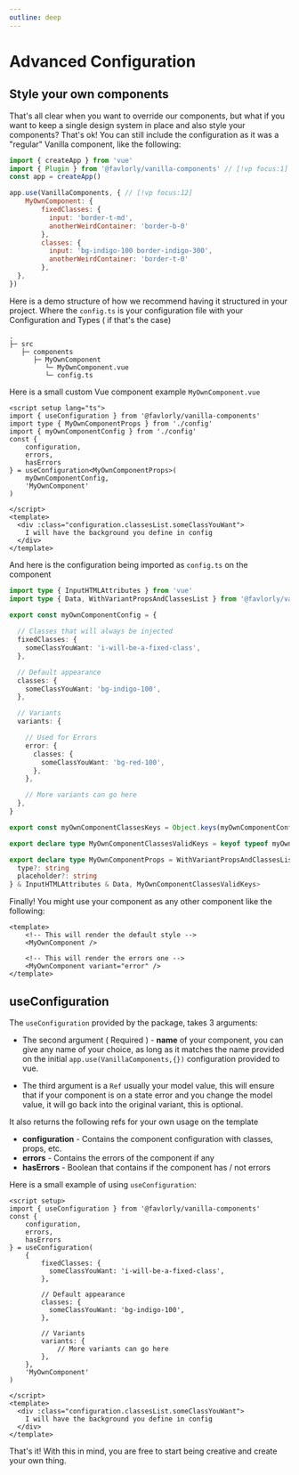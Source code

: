 ```yaml
---
outline: deep
---
```


# Advanced Configuration

## Style your own components

That's all clear when you want to override our components, but what if you want to keep a single design system in place and also style your components? That's ok! You can still include the configuration as it was a "regular" Vanilla component, like the following:

```js
import { createApp } from 'vue'
import { Plugin } from '@favlorly/vanilla-components' // [!vp focus:1]
const app = createApp()

app.use(VanillaComponents, { // [!vp focus:12]
    MyOwnComponent: {
        fixedClasses: {
          input: 'border-t-md',
          anotherWeirdContainer: 'border-b-0'
        },
        classes: {
          input: 'bg-indigo-100 border-indigo-300',
          anotherWeirdContainer: 'border-t-0'
        },
  },
})
```


Here is a demo structure of how we recommend having it structured in your project.
Where the `config.ts` is your configuration file with your Configuration and Types ( if that's the case)

```
.
├─ src
   ├─ components
      ├─ MyOwnComponent
         └─ MyOwnComponent.vue
         └─ config.ts
```

Here is a small custom Vue component example `MyOwnComponent.vue`

```vue
<script setup lang="ts">
import { useConfiguration } from '@favlorly/vanilla-components'
import type { MyOwnComponentProps } from './config'
import { myOwnComponentConfig } from './config'
const { 
	configuration,
    errors,
    hasErrors 
} = useConfiguration<MyOwnComponentProps>(
    myOwnComponentConfig,
    'MyOwnComponent'
)

</script>
<template>
  <div :class="configuration.classesList.someClassYouWant">
    I will have the background you define in config
  </div>
</template>
```

And here is the configuration being imported as `config.ts` on the component

```ts
import type { InputHTMLAttributes } from 'vue'
import type { Data, WithVariantPropsAndClassesList } from '@favlorly/vanilla-components'

export const myOwnComponentConfig = {
    
  // Classes that will always be injected
  fixedClasses: {
    someClassYouWant: 'i-will-be-a-fixed-class',
  },

  // Default appearance
  classes: {
    someClassYouWant: 'bg-indigo-100',
  },

  // Variants
  variants: {

    // Used for Errors
    error: {
      classes: {
        someClassYouWant: 'bg-red-100',
      },
    },

    // More variants can go here
  },
}

export const myOwnComponentClassesKeys = Object.keys(myOwnComponentConfig.classes)

export declare type MyOwnComponentClassesValidKeys = keyof typeof myOwnComponentConfig.classes

export declare type MyOwnComponentProps = WithVariantPropsAndClassesList<{
  type?: string
  placeholder?: string
} & InputHTMLAttributes & Data, MyOwnComponentClassesValidKeys>
```

Finally! You might use your component as any other component like the following:

```vue
<template>
    <!-- This will render the default style -->
	<MyOwnComponent />
    
    <!-- This will render the errors one -->
    <MyOwnComponent variant="error" />
</template>
```

## **useConfiguration**

The `useConfiguration` provided by the package, takes 3 arguments: 

- The second argument ( Required ) - **name** of your component, you can give any name of your choice, as long as it matches the name provided on the initial `app.use(VanillaComponents,{})` configuration provided to vue.

- The third argument is a `Ref` usually your model value, this will ensure that if your component is on a state error and you change the model value, it will go back into the original variant, this is optional.

It also returns the following refs for your own usage on the template

- **configuration** - Contains the component configuration with classes, props, etc.
- **errors** - Contains the errors of the component if any
- **hasErrors** - Boolean that contains if the component has / not errors

Here is a small example of using `useConfiguration`:


```vue
<script setup>
import { useConfiguration } from '@favlorly/vanilla-components'
const { 
	configuration,
    errors,
    hasErrors 
} = useConfiguration(
	{
        fixedClasses: {
          someClassYouWant: 'i-will-be-a-fixed-class',
        },

        // Default appearance
        classes: {
          someClassYouWant: 'bg-indigo-100',
        },

        // Variants
        variants: {
            // More variants can go here
        },
    },
    'MyOwnComponent'
)

</script>
<template>
  <div :class="configuration.classesList.someClassYouWant">
    I will have the background you define in config
  </div>
</template>
```

That's it! With this in mind, you are free to start being creative and create your own thing.




